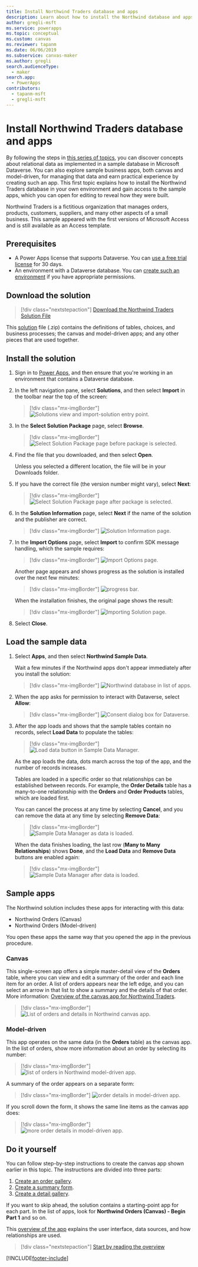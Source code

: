 ```yaml
---
title: Install Northwind Traders database and apps
description: Learn about how to install the Northwind database and apps into an environment to explore relational concepts.
author: gregli-msft
ms.service: powerapps
ms.topic: conceptual
ms.custom: canvas
ms.reviewer: tapanm
ms.date: 06/06/2019
ms.subservice: canvas-maker
ms.author: gregli
search.audienceType: 
  - maker
search.app: 
  - PowerApps
contributors:
  - tapanm-msft
  - gregli-msft
---
```


# Install Northwind Traders database and apps

By following the steps in [this series of topics](northwind-orders-canvas-part1.md), you can discover concepts about relational data as implemented in a sample database in Microsoft Dataverse. You can also explore sample business apps, both canvas and model-driven, for managing that data and earn practical experience by creating such an app. This first topic explains how to install the Northwind Traders database in your own environment and gain access to the sample apps, which you can open for editing to reveal how they were built.

Northwind Traders is a fictitious organization that manages orders, products, customers, suppliers, and many other aspects of a small business. This sample appeared with the first versions of Microsoft Access and is still available as an Access template.

## Prerequisites

- A Power Apps license that supports Dataverse. You can [use a free trial license](../signup-for-powerapps.md) for 30 days.
- An environment with a Dataverse database. You can [create such an environment](/power-platform/admin/create-environment) if you have appropriate permissions.

## Download the solution

> [!div class="nextstepaction"]
> [Download the Northwind Traders Solution File](https://pwrappssamples.blob.core.windows.net/samples/NorthwindTraders_1_0_0_6.zip)

This [solution](../../developer/data-platform/introduction-solutions.md) file (.zip) contains the definitions of tables, choices, and business processes; the canvas and model-driven apps; and any other pieces that are used together.

## Install the solution

1. Sign in to [Power Apps](https://make.powerapps.com?utm_source=padocs&utm_medium=linkinadoc&utm_campaign=referralsfromdoc), and then ensure that you're working in an environment that contains a Dataverse database.

1. In the left navigation pane, select **Solutions**, and then select **Import** in the toolbar near the top of the screen:

    > [!div class="mx-imgBorder"]
    > ![Solutions view and import-solution entry point.](media/northwind-install/solution-import.png)

1. In the **Select Solution Package** page, select **Browse**.

    > [!div class="mx-imgBorder"]
    > ![Select Solution Package page before package is selected.](media/northwind-install/select-solution2.png)

1. Find the file that you downloaded, and then select **Open**.

    Unless you selected a different location, the file will be in your Downloads folder.

1. If you have the correct file (the version number might vary), select **Next**:

    > [!div class="mx-imgBorder"]
    > ![Select Solution Package page after package is selected.](media/northwind-install/confirm-solution2.png)

1. In the **Solution Information** page, select **Next** if the name of the solution and the publisher are correct.

    > [!div class="mx-imgBorder"]
    > ![Solution Information page.](media/northwind-install/confirm-publisher.png)

1. In the **Import Options** page, select **Import** to confirm SDK message handling, which the sample requires:

    > [!div class="mx-imgBorder"]
    > ![Import Options page.](media/northwind-install/confirm-sdk.png)

    Another page appears and shows progress as the solution is installed over the next few minutes:

    > [!div class="mx-imgBorder"]
    > ![progress bar.](media/northwind-install/solution-progress.png)

    When the installation finishes, the original page shows the result:

    > [!div class="mx-imgBorder"]
    > ![Importing Solution page.](media/northwind-install/solution-success.png)

1. Select **Close**.

## Load the sample data

1. Select **Apps**, and then select **Northwind Sample Data**.

    Wait a few minutes if the Northwind apps don't appear immediately after you install the solution:

    > [!div class="mx-imgBorder"]
    > ![Northwind database in list of apps.](media/northwind-install/sample-data-app.png)

1. When the app asks for permission to interact with Dataverse, select **Allow**:

    > [!div class="mx-imgBorder"]
    > ![Consent dialog box for Dataverse.](media/northwind-install/sample-data-permission.png)

1. After the app loads and shows that the sample tables contain no records, select **Load Data** to populate the tables:

    > [!div class="mx-imgBorder"]
    > ![Load data button in Sample Data Manager.](media/northwind-install/sample-data-load.png)

    As the app loads the data, dots march across the top of the app, and the number of records increases.

    Tables are loaded in a specific order so that relationships can be established between records. For example, the **Order Details** table has a many-to-one relationship with the **Orders** and **Order Products** tables, which are loaded first.

    You can cancel the process at any time by selecting **Cancel**, and you can remove the data at any time by selecting **Remove Data**:

    > [!div class="mx-imgBorder"]
    > ![Sample Data Manager as data is loaded.](media/northwind-install/sample-data-progress.png)

    When the data finishes loading, the last row (**Many to Many Relationships**) shows **Done**, and the **Load Data** and **Remove Data** buttons are enabled again:

    > [!div class="mx-imgBorder"]
    > ![Sample Data Manager after data is loaded.](media/northwind-install/sample-data-complete.png)

## Sample apps

The Northwind solution includes these apps for interacting with this data:

- Northwind Orders (Canvas)
- Northwind Orders (Model-driven)

You open these apps the same way that you opened the app in the previous procedure.

### Canvas

This single-screen app offers a simple master-detail view of the **Orders** table, where you can view and edit a summary of the order and each line item for an order. A list of orders appears near the left edge, and you can select an arrow in that list to show a summary and the details of that order. More information: [Overview of the canvas app for Northwind Traders](northwind-orders-canvas-overview.md).

> [!div class="mx-imgBorder"]
> ![List of orders and details in Northwind canvas app.](media/northwind-install/orders-canvas.png)

### Model-driven

This app operates on the same data (in the **Orders** table) as the canvas app. In the list of orders, show more information about an order by selecting its number:

> [!div class="mx-imgBorder"]
> ![list of orders in Northwind model-driven app.](media/northwind-install/orders-model.png)

A summary of the order appears on a separate form:

> [!div class="mx-imgBorder"]
> ![order details in model-driven app.](media/northwind-install/orders-model-2.png)

If you scroll down the form, it shows the same line items as the canvas app does:

> [!div class="mx-imgBorder"]
> ![more order details in model-driven app.](media/northwind-install/orders-model-3.png)

## Do it yourself

You can follow step-by-step instructions to create the canvas app shown earlier in this topic.  The instructions are divided into three parts:

1. [Create an order gallery](northwind-orders-canvas-part1.md).
1. [Create a summary form](northwind-orders-canvas-part2.md).
1. [Create a detail gallery](northwind-orders-canvas-part3.md).

If you want to skip ahead, the solution contains a starting-point app for each part.  In the list of apps, look for **Northwind Orders (Canvas) - Begin Part 1** and so on.

This [overview of the app](northwind-orders-canvas-overview.md) explains the user interface, data sources, and how relationships are used.

> [!div class="nextstepaction"]
> [Start by reading the overview](northwind-orders-canvas-overview.md)


[!INCLUDE[footer-include](../../includes/footer-banner.md)]
